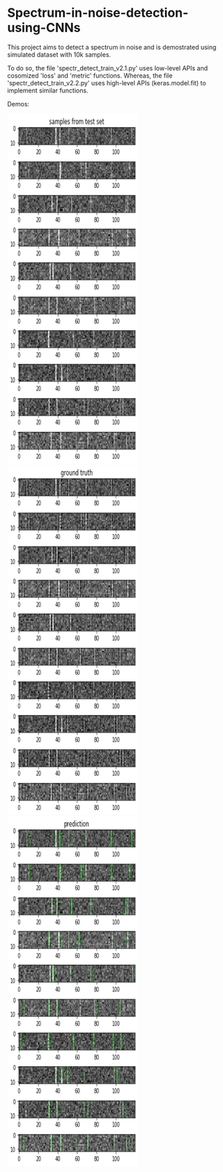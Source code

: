 # Spectrum-in-noise-detection-using-CNNs
This project aims to detect a spectrum in noise and is demostrated using simulated dataset with 10k samples.

To do so, the file 'spectr_detect_train_v2.1.py' uses low-level APIs and cosomized 'loss' and 'metric' functions.
Whereas, the file 'spectr_detect_train_v2.2.py' uses high-level APIs (keras.model.fit) to implement similar functions.

Demos:

<img src="images\demo_10_testsamples.png" width="300px" height="800px" /> <img src="images\demo_10_testsamples_groundtruth.png" width="300px" height="800px" /> <img src="images\demo_10_testsamples_prediction.png" width="300px" height="800px" />
